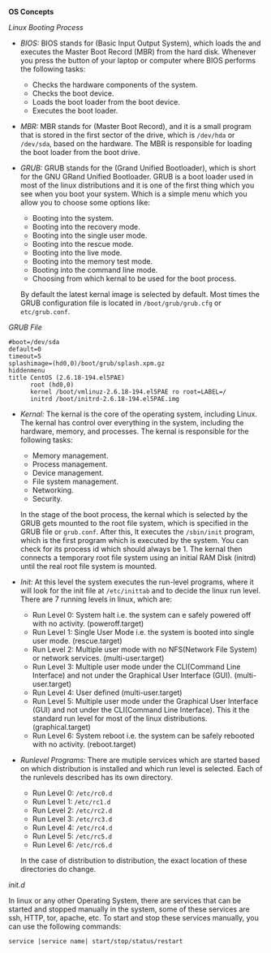 **OS Concepts**

*Linux Booting Process*

- *BIOS:* BIOS stands for (Basic Input Output System), which loads the and executes the Master Boot Record (MBR) from the hard disk. Whenever you press the button of your laptop or computer where BIOS performs the following tasks:

    - Checks the hardware components of the system.
    - Checks the boot device.
    - Loads the boot loader from the boot device.
    - Executes the boot loader.

- *MBR:* MBR stands for (Master Boot Record), and it is a small program that is stored in the first sector of the drive, which is ```/dev/hda``` or ```/dev/sda```, based on the hardware. The MBR is responsible for loading the boot loader from the boot drive.

- *GRUB:* GRUB stands for the (Grand Unified Bootloader), which is short for the GNU GRand Unified Bootloader. GRUB is a boot loader used in most of the linux distributions and it is one of the first thing which you see when you boot your system. Which is a simple menu which you allow you to choose some options like:

    - Booting into the system.
    - Booting into the recovery mode.
    - Booting into the single user mode.
    - Booting into the rescue mode.
    - Booting into the live mode.
    - Booting into the memory test mode.
    - Booting into the command line mode.
    - Choosing from which kernal to be used for the boot process.

    By default the latest kernal image is selected by default. Most times the GRUB configuration file is located in ```/boot/grub/grub.cfg``` or ```etc/grub.conf```.

*GRUB File*
```
#boot=/dev/sda
default=0
timeout=5
splashimage=(hd0,0)/boot/grub/splash.xpm.gz
hiddenmenu
title CentOS (2.6.18-194.el5PAE)
      root (hd0,0)
      kernel /boot/vmlinuz-2.6.18-194.el5PAE ro root=LABEL=/
      initrd /boot/initrd-2.6.18-194.el5PAE.img
```

- *Kernal:* The kernal is the core of the operating system, including Linux. The kernal has control over everything in the system, including the hardware, memory, and processes. The kernal is responsible for the following tasks:

    - Memory management.
    - Process management.
    - Device management.
    - File system management.
    - Networking.
    - Security.

    In the stage of the boot process, the kernal which is selected by the GRUB gets mounted to the root file system, which is specified in the GRUB file or ```grub.conf```. After this, It executes the ```/sbin/init``` program, which is the first program which is executed by the system. You can check for its process id which should always be 1. The kernal then connects a temporary root file system using an initial RAM Disk (initrd) until the real root file system is mounted.

- *Init:* At this level the system executes the run-level programs, where it will look for the init file at ```/etc/inittab``` and to decide the linux run level. There are 7 running levels in linux, which are:

    - Run Level 0: System halt i.e. the system can e safely powered off with no activity. (poweroff.target)
    - Run Level 1: Single User Mode i.e. the system is booted into single user mode. (rescue.target)
    - Run Level 2: Multiple user mode with no NFS(Network File System) or network services. (multi-user.target)
    - Run Level 3: Multiple user mode under the CLI(Command Line Interface) and not under the Graphical User Interface (GUI). (multi-user.target)
    - Run Level 4: User defined (multi-user.target)
    - Run Level 5: Multiple user mode under the Graphical User Interface (GUI) and not under the CLI(Command Line Interface). This it the standard run level for most of the linux distributions. (graphical.target)
    - Run Level 6: System reboot i.e. the system can be safely rebooted with no activity. (reboot.target)

- *Runlevel Programs:* There are mutiple services which are started based on which distribution is installed and which run level is selected. Each of the runlevels described has its own directory.
    
    - Run Level 0: ```/etc/rc0.d```
    - Run Level 1: ```/etc/rc1.d```
    - Run Level 2: ```/etc/rc2.d```
    - Run Level 3: ```/etc/rc3.d```
    - Run Level 4: ```/etc/rc4.d```
    - Run Level 5: ```/etc/rc5.d```
    - Run Level 6: ```/etc/rc6.d```

    In the case of distribution to distribution, the exact location of these directories do change.

*init.d*

In linux or any other Operating System, there are services that can be started and stopped manually in the system, some of these services are ssh, HTTP, tor, apache, etc. To start and stop these services manually, you can use the following commands:

```
service |service name| start/stop/status/restart
```
